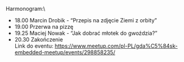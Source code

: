 Harmonogram:\
- 18.00 Marcin Drobik - “Przepis na zdjęcie Ziemi z orbity”
- 19.00 Przerwa na pizzę
- 19.25 Maciej Nowak - “Jak dobrać młotek do gwoździa?”
- 20.30 Zakończenie
\
Link do eventu: https://www.meetup.com/pl-PL/gda%C5%84sk-embedded-meetup/events/298858235/
